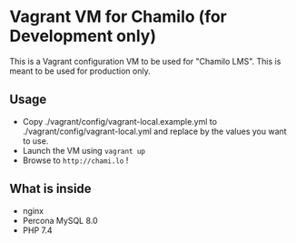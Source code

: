 # Vagrant VM for Chamilo (for Development only)

This is a Vagrant configuration VM to be used for "Chamilo LMS". This is meant to be used for production only.

## Usage
- Copy ./vagrant/config/vagrant-local.example.yml to ./vagrant/config/vagrant-local.yml and replace by the values you want to use.
- Launch the VM using `vagrant up`
- Browse to `http://chami.lo` !

## What is inside
 - nginx
 - Percona MySQL 8.0
 - PHP 7.4
